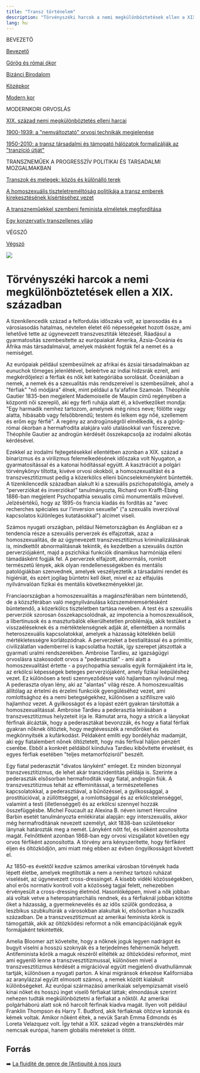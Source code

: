 ```yaml
---
title: "Transz történelem"
description: "Törvényszéki harcok a nemi megkülönböztetések ellen a XIX. században"
lang: hu
---
```


<div class="floating-columns">

<div class="floating-bar">


BEVEZETÖ

[Bevezető](/#/entry?id=transz-tortenelem)

[Görög és római ókor](/#/entry?id=transz-tortenelem-gorog-es-romai-okor)

[Bizánci Birodalom](/#/entry?id=transz-tortenelem-bizanci-birodalom)

[Középkor](/#/entry?id=transz-tortenelem-kozepkor)

[Modern kor](/#/entry?id=transz-tortenelem-modern-kor)

MODERNKORI ORVOSLÁS

[XIX. század nemi megkülönböztetés elleni harcai](/#/entry?id=transz-tortenelem-xix-szazad)

[1900-1939: a "nemváltoztató" orvosi technikák megjelenése](/#/entry?id=transz-tortenelem-nemvaltoztato-orvosi-technikak-megjelenese)

[1950-2010: a transz társadalmi és támogató hálózatok formalizálják az "tranzíció útját"](/#/entry?id=transz-tortenelem-xx-szazad)

TRANSZNEMŰEK A PROGRESSZÍV POLITIKAI ÉS TARSADALMI MOZGALMAKBAN

[Transzok és melegek: közös és különálló terek](/#/entry?id=transz-tortenelem-transzok-es-melegek)

[A homoszexuális tiszteletreméltóság politikája a transz emberek kirekesztésének kísértéséhez vezet](/#/entry?id=transz-tortenelem-meleg-tisztelet-transz-kirekesztes)

[A transzneműekkel szembeni feminista elméletek megfordítása](/#/entry?id=transz-tortenelem-feminista-elmeletek-megforditasa)

[Egy konzervatív transzellenes világ](/#/entry?id=transz-tortenelem-konzervativ-transzellenes-vilag)

VÉGSZÓ

[Végszó](/#/entry?id=transz-tortenelem-konkluzio)


</div>

<div class="wiki-content">

<div class="header-image"><img src="assets/images/undraw_moving.svg" /></div>

# Törvényszéki harcok a nemi megkülönböztetések ellen a XIX. században

A tizenkilencedik század a felfordulás időszaka volt, az iparosodás és a városiasodás hatalmas, névtelen életet élő népességeket hozott össze, ami lehetővé tette az úgynevezett transzvesztiták létezését. Ráadásul a gyarmatosítás szembesítette az európaiakat Amerika, Ázsia-Óceánia és Afrika más társadalmaival, amelyek másként fogták fel a nemet és a nemiséget.

Az európaiak például szembesülnek az afrikai és ázsiai társadalmakban az eunuchok tömeges jelenlétével, beleértve az indiai hidzsrák ezreit, ami megkérdőjelezi a férfiak és nők két kategóriába sorolását. Óceániában a nemek, a nemek és a szexualitás más rendszereivel is szembesülnek, ahol a "férfiak" "nő módjára" élnek, mint például a fa'afafine Szamoán. Théophile Gautier 1835-ben megjelent Mademoiselle de Maupin című regényében a központi női szereplő, aki egy férfi ruhája alatt él, a következőket mondja: "Egy harmadik nemhez tartozom, amelynek még nincs neve; fölötte vagy alatta, hibásabb vagy felsőbbrendű; testem és lelkem egy nőé, szellemem és erőm egy férfié". A regény az androgünségről elmélkedik, és a görög-római ókorban a hermafrodita alakjára való utalásokkal van fűszerezve. Théophile Gautier az androgün kérdését összekapcsolja az irodalmi alkotás kérdésével.

Ezekkel az irodalmi fejtegetésekkel ellentétben azonban a XIX. század a binarizmus és a virilizmus felemelkedésének időszaka volt Nyugaton, a gyarmatosítással és a katonai hódítással együtt. A kasztrációt a polgári törvénykönyv tiltotta, kivéve orvosi okokból, a homoszexualitást és a transzvesztitizmust pedig a közerkölcs elleni bűncselekményként büntették. A tizenkilencedik században alakult ki a szexuális pszichopatológia, amely a "perverziókat és inverziókat" tanulmányozta, Richard von Krafft-Ebing 1886-ban megjelent Psychopathia sexualis című monumentális művével. Jelzésértékű, hogy az 1895-ös francia kiadás és fordítás az "avec recherches spéciales sur l'inversion sexuelle" ("a szexuális inverzióval kapcsolatos különleges kutatásokkal") alcímet viseli.

Számos nyugati országban, például Németországban és Angliában ez a tendencia része a szexuális perverzek és elfajzottak, azaz a homoszexualitás, de az úgynevezett transzvesztitizmus kriminalizálásának is, mindkettőt abnormalitásnak tekintik, és kezdetben a szexuális ösztön perverziójaként, majd a pszichikai funkciók dinamikus harmóniája elleni támadásként fogják fel. A perverzek elfajzott, abnormális, romlott természetű lények, akik olyan rendellenességekben és mentális patológiákban szenvednek, amelyek veszélyeztetik a társadalmi rendet és higiéniát, és ezért jogilag büntetni kell őket, mivel ez az elfajulás nyilvánvalóan fizikai és mentális következményekkel jár.

Franciaországban a homoszexualitás a magánszférában nem büntetendő, de a közszférában való megnyilvánulása közszeméremsértésként büntetendő, a közerkölcs tiszteletben tartása nevében. A test és a szexuális perverziók szorosan összekapcsolódnak, az impotencia a homoszexuálisok, a libertinusok és a maszturbálók elkerülhetetlen problémája, akik testüket a visszaéléseknek és a mértéktelenségnek adják át, ellentétben a normális heteroszexuális kapcsolatokkal, amelyek a házasság kötelékén belüli mértékletességre korlátozódnak. A perverzeket a bestialitással és a primitív, civilizálatlan vademberrel is kapcsolatba hozták, így szerepet játszottak a gyarmati uralmi rendszerekben. Ambroise Tardieu, az igazságügyi orvoslásra szakosodott orvos a "pederasztiát" - ami alatt a homoszexualitást értette - a psychopathia sexualis egyik formájaként írta le, az erkölcsi képességek beteges perverziójaként, amely fizikai leépüléshez vezet. Ez különösen a testi szennyeződésre való hajlamban nyilvánul meg. A pederaszta olyan lény, aki az "alantas" világ része. A homoszexualitás állítólag az értelmi és érzelmi funkciók gyengüléséhez vezet, ami romlottsághoz és a nemi betegségekhez, különösen a szifiliszre való hajlamhoz vezet. A gyilkosságot és a lopást ezért gyakran társították a homoszexualitással. Ambroise Tardieu a pederasztia leírásában a transzvesztitizmus helyzeteit írja le. Rámutat arra, hogy a stricik a lányokat férfinak álcázták, hogy a pederasztákat bevonzzák, és hogy a fiatal férfiak gyakran nőknek öltöztek, hogy megtévesszék a rendőröket és megkönnyítsék a kufárkodást. Példaként említi egy bordélyház madamját, aki egy fiatalembert nőnek öltöztetett, hogy más férfival háljon pénzért cserébe. Ebből a konkrét példából kiindulva Tardieu kibővítette érvelését, és egyes férfiak esetében "teljes metamorfózisról" beszélt.


Egy fiatal pederasztát "divatos lányként" emleget. Ez minden bizonnyal transzvesztitizmus, de lehet akár transzidentitás példája is. Szerinte a pederaszták elsősorban hermafroditák vagy fiatal, androgün fiúk. A transzvesztitizmus tehát az effeminitással, a természetellenes kapcsolatokkal, a pederasztiával, a bűnözéssel, a gyilkossággal, a prostitúcióval, a züllöttséggel, a romlottsággal és az erkölcstelenséggel, valamint a testi (illetlenséggel) és az erkölcsi szennyel hozzák összefüggésbe. Michel Foucault az Alexina B. néven ismert Herculine Barbin esetét tanulmányozta emlékiratai alapján: egy interszexuális, akkor még hermafroditának nevezett személyt, akit 1838-ban születésekor lánynak határozták meg a nemét. Lányként nőtt fel, és nőként azonosította magát. Felnőttként azonban 1868-ban egy orvosi vizsgálatot követően egy orvos férfiként azonosította. A törvény arra kényszerítette, hogy férfiként éljen és öltözködjön, ami miatt még ebben az évben öngyilkosságot követett el.

Az 1850-es évektől kezdve számos amerikai városban törvények hada lépett életbe, amelyek megtiltották a nem a nemhez tartozó ruházat viselését, az úgynevezett cross-dressinget. A kisebb vidéki közösségekben, ahol erős normatív kontroll volt a közösség tagjai felett, nehezebben érvényesült a cross-dressing életmód. Hasonlóképpen, mivel a nők jobban alá voltak vetve a heteropatriarchális rendnek, és a férfiaknál jobban kötötte őket a házasság, a gyermeknevelés és az idős szülők gondozása, a leszbikus szubkultúrák a városokban alakultak ki, elsősorban a huszadik században. De a transzvesztitizmust az amerikai feminista körök is támogatták, akik az öltözködési reformot a nők emancipációjának egyik formájaként tekintették.

Amelia Bloomer azt követelte, hogy a nőknek joguk legyen nadrágot és bugyit viselni a hosszú szoknyák és a terjedelmes fehérneműk helyett. Antifeminista körök a maguk részéről elítélték az öltözködési reformot, mint ami egyenlő lenne a transzvesztitizmussal, különösen mivel a transzvesztitizmus kérdését a migrációval együtt megjelenő divathullámnak tartják, különösen a nyugati parton. A kínai migránsok érkezése Kaliforniába az aranylázzal együtt elmosott számos, a nemek között kialakult különbségeket. Az európai származású amerikaiak selyempizsamát viselő kínai nőket és hosszú inget viselő férfiakat láttak; elmondásuk szerint nehezen tudták megkülönböztetni a férfiakat a nőktől. Az amerikai polgárháború alatt sok nő harcolt férfinak kiadva magát. Ilyen volt például Franklin Thompson és Harry T. Budford, akik férfiaknak öltözve katonák és kémek voltak. Amikor nőként éltek, a nevük Sarah Emma Edmonds és Loreta Velazquez volt. Így tehát a XIX. század végén a transzkérdés már nemcsak európai, hanem globális méreteket is öltött. 



## Forrás

➡️ [La fluidité de genre de l’Antiquité à nos jours](https://institutlaboetie.fr/wp-content/uploads/2023/06/NOTE-ILB-LGBT-1.pdf)

</div>
